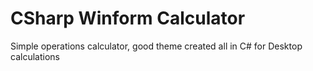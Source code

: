 # CSharp Winform Calculator
 Simple operations calculator, good theme created all in C# for Desktop calculations
